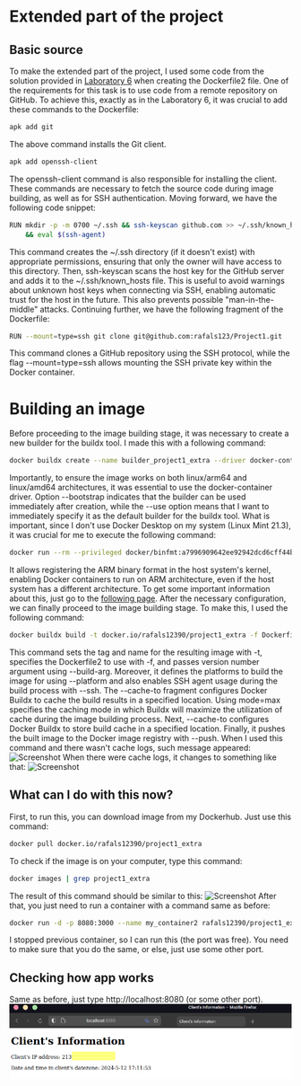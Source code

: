 # Extended part of the project

## Basic source
To make the extended part of the project, I used some code from the solution provided in [Laboratory 6](https://github.com/rafals123/pawcho6) when creating the Dockerfile2 file.
One of the requirements for this task is to use code from a remote repository on GitHub.
To achieve this, exactly as in the Laboratory 6, it was crucial to add these commands to the Dockerfile:
```bash
apk add git
```
The above command installs the Git client.

```bash
apk add openssh-client
```
The openssh-client command is also responsible for installing the client.
These commands are necessary to fetch the source code during image building, as well as for SSH authentication. 
Moving forward, we have the following code snippet:

```bash
RUN mkdir -p -m 0700 ~/.ssh && ssh-keyscan github.com >> ~/.ssh/known_hosts \
    && eval $(ssh-agent)
```
This command creates the ~/.ssh directory (if it doesn't exist) with appropriate permissions, ensuring that only the owner will have access to this directory. Then, ssh-keyscan scans the host key for the GitHub server and adds it to the ~/.ssh/known_hosts file. This is useful to avoid warnings about unknown host keys when connecting via SSH, enabling automatic trust for the host in the future. This also prevents possible "man-in-the-middle" attacks.
Continuing further, we have the following fragment of the Dockerfile:
```bash
RUN --mount=type=ssh git clone git@github.com:rafals123/Project1.git
```
This command clones a GitHub repository using the SSH protocol, while the flag --mount=type=ssh allows mounting the SSH private key within the Docker container.

# Building an image
Before proceeding to the image building stage, it was necessary to create a new builder for the buildx tool. I made this with a following command:
```bash
docker buildx create --name builder_project1_extra --driver docker-container --bootstrap --use
```
Importantly, to ensure the image works on both linux/arm64 and linux/amd64 architectures, it was essential to use the docker-container driver.
Option --bootstrap indicates that the builder can be used immediately after creation, while the --use option means that I want to immediately specify it as the default builder for the buildx tool.
What is important, since I don't use Docker Desktop on my system (Linux Mint 21.3), it was crucial for me to execute the following command:
```bash
docker run --rm --privileged docker/binfmt:a7996909642ee92942dcd6cff44b9b95f08dad64
```
It allows registering the ARM binary format in the host system's kernel, enabling Docker containers to run on ARM architecture, even if the host system has a different architecture.
To get some important information about this, just go to the [following page](https://www.docker.com/blog/getting-started-with-docker-for-arm-on-linux/).
After the necessary configuration, we can finally proceed to the image building stage. To make this, I used the following command:
```bash
docker buildx build -t docker.io/rafals12390/project1_extra -f Dockerfile2 --build-arg VERSION=1.0.1 --ssh default=$SSH_AUTH_SOCK  --platform linux/amd64,linux/arm64 --cache-to type=registry,ref=docker.io/rafals12390/project1_extra:cache,mode=max --cache-from type=registry,ref=docker.io/rafals12390/project1_extra:cache  --push .
```
This command sets the tag and name for the resulting image with -t, specifies the Dockerfile2 to use with -f, and passes version number argument using --build-arg. Moreover, it defines the platforms to build the image for using --platform and also enables SSH agent usage during the build process with --ssh. The --cache-to fragment configures Docker Buildx to cache the build results in a specified location. Using mode=max specifies the caching mode in which Buildx will maximize the utilization of cache during the image building process. Next, --cache-to  configures Docker Buildx to store build cache in a specified location. Finally, it pushes the built image to the Docker image registry with --push.
When I used this command and there wasn't cache logs, such message appeared:
![Screenshot](./screenshots/sc7.png)
When there were cache logs, it changes to something like that:
![Screenshot](./screenshots/sc8.png)

## What can I do with this now?

First, to run this, you can download image from my Dockerhub. Just use this command:
```bash
docker pull docker.io/rafals12390/project1_extra
```
To check if the image is on your computer, type this command: 
```bash
docker images | grep project1_extra
```
The result of this command should be similar to this:
![Screenshot](./screenshots/sc9.png)
After that, you just need to run a container with a command same as before:
```bash
docker run -d -p 8080:3000 --name my_container2 rafals12390/project1_extra
```
I stopped previous container, so I can run this (the port was free). You need to make sure that you do the same, or else, just use some other port.

## Checking how app works
Same as before, just type http://localhost:8080 (or some other port).
![Screenshot](./screenshots/sc10.png)